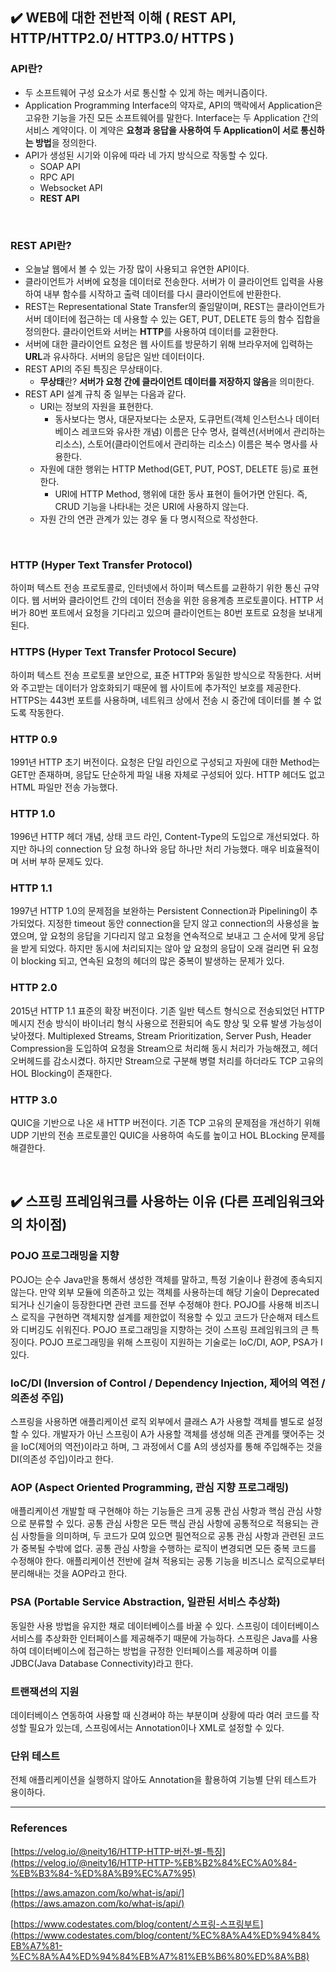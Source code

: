 ## :heavy_check_mark: WEB에 대한 전반적 이해 ( REST API, HTTP/HTTP2.0/ HTTP3.0/ HTTPS ) 

### API란?

* 두 소프트웨어 구성 요소가 서로 통신할 수 있게 하는 메커니즘이다.
* Application Programming Interface의 약자로, API의 맥락에서 Application은 고유한 기능을 가진 모든 소프트웨어를 말한다. Interface는 두 Application 간의 서비스 계약이다. 이 계약은 **요청과 응답을 사용하여 두 Application이 서로 통신하는 방법**을 정의한다. 
* API가 생성된 시기와 이유에 따라 네 가지 방식으로 작동할 수 있다. 
  - SOAP API
  - RPC API
  - Websocket API
  - **REST API**
<br/>

### REST API란?
* 오늘날 웹에서 볼 수 있는 가장 많이 사용되고 유연한 API이다.
* 클라이언트가 서버에 요청을 데이터로 전송한다. 서버가 이 클라이언트 입력을 사용하여 내부 함수를 시작하고 출력 데이터를 다시 클라이언트에 반환한다.
* REST는 Representational State Transfer의 줄임말이며, REST는 클라이언트가 서버 데이터에 접근하는 데 사용할 수 있는 GET, PUT, DELETE 등의 함수 집합을 정의한다. 클라이언트와 서버는 **HTTP**를 사용하여 데이터를 교환한다.
* 서버에 대한 클라이언트 요청은 웹 사이트를 방문하기 위해 브라우저에 입력하는 **URL**과 유사하다. 서버의 응답은 일반 데이터이다.
* REST API의 주된 특징은 무상태이다.
    - **무상태**란? **서버가 요청 간에 클라이언트 데이터를 저장하지 않음**을 의미한다.
* REST API 설계 규칙 중 일부는 다음과 같다.
    - URI는 정보의 자원을 표현한다.
        - 동사보다는 명사, 대문자보다는 소문자, 도큐먼트(객체 인스턴스나 데이터베이스 레코드와 유사한 개념) 이름은 단수 명사, 컬렉션(서버에서 관리하는 리소스), 스토어(클라이언트에서 관리하는 리소스) 이름은 복수 명사를 사용한다.
    - 자원에 대한 행위는 HTTP Method(GET, PUT, POST, DELETE 등)로 표현한다.
        - URI에 HTTP Method, 행위에 대한 동사 표현이 들어가면 안된다. 즉, CRUD 기능을 나타내는 것은 URI에 사용하지 않는다.
    - 자원 간의 연관 관계가 있는 경우 둘 다 명시적으로 작성한다.
<br/>

### HTTP (Hyper Text Transfer Protocol)
하이퍼 텍스트 전송 프로토콜로, 인터넷에서 하이퍼 텍스트를 교환하기 위한 통신 규약이다. 웹 서버와 클라이언트 간의 데이터 전송을 위한 응용계층 프로토콜이다. HTTP 서버가 80번 포트에서 요청을 기다리고 있으며 클라이언트는 80번 포트로 요청을 보내게 된다.

### HTTPS (Hyper Text Transfer Protocol Secure)
하이퍼 텍스트 전송 프로토콜 보안으로, 표준 HTTP와 동일한 방식으로 작동한다. 서버와 주고받는 데이터가 암호화되기 때문에 웹 사이트에 추가적인 보호를 제공한다. HTTPS는 443번 포트를 사용하며, 네트워크 상에서 전송 시 중간에 데이터를 볼 수 없도록 작동한다.
<br/>

### HTTP 0.9
1991년 HTTP 초기 버전이다. 요청은 단일 라인으로 구성되고 자원에 대한 Method는 GET만 존재하며, 응답도 단순하게 파일 내용 자체로 구성되어 있다. HTTP 헤더도 없고 HTML 파일만 전송 가능했다.

### HTTP 1.0
1996년 HTTP 헤더 개념, 상태 코드 라인, Content-Type의 도입으로 개선되었다. 하지만 하나의 connection 당 요청 하나와 응답 하나만 처리 가능했다. 매우 비효율적이며 서버 부하 문제도 있다.

### HTTP 1.1
1997년 HTTP 1.0의 문제점을 보완하는 Persistent Connection과 Pipelining이 추가되었다. 지정한 timeout 동안 connection을 닫지 않고 connection의 사용성을 높였으며, 앞 요청의 응답을 기다리지 않고 요청을 연속적으로 보내고 그 순서에 맞게 응답을 받게 되었다. 하지만 동시에 처리되지는 않아 앞 요청의 응답이 오래 걸리면 뒤 요청이 blocking 되고, 연속된 요청의 헤더의 많은 중복이 발생하는 문제가 있다.

### HTTP 2.0
2015년 HTTP 1.1 표준의 확장 버전이다. 기존 일반 텍스트 형식으로 전송되었던 HTTP 메시지 전송 방식이 바이너리 형식 사용으로 전환되어 속도 향상 및 오류 발생 가능성이 낮아졌다. Multiplexed Streams, Stream Prioritization, Server Push, Header Compression을 도입하여 요청을 Stream으로 처리해 동시 처리가 가능해졌고, 헤더 오버헤드를 감소시켰다. 하지만 Stream으로 구분해 병렬 처리를 하더라도 TCP 고유의 HOL Blocking이 존재한다. 

### HTTP 3.0
QUIC을 기반으로 나온 새 HTTP 버전이다. 기존 TCP 고유의 문제점을 개선하기 위해 UDP 기반의 전송 프로토콜인 QUIC을 사용하여 속도를 높이고 HOL BLocking 문제를 해결한다.

<br/>

## :heavy_check_mark: 스프링 프레임워크를 사용하는 이유 (다른 프레임워크와의 차이점)

### POJO 프로그래밍을 지향
POJO는 순수 Java만을 통해서 생성한 객체를 말하고, 특정 기술이나 환경에 종속되지 않는다. 만약 외부 모듈에 의존하고 있는 객체를 사용하는데 해당 기술이 Deprecated되거나 신기술이 등장한다면 관련 코드를 전부 수정해야 한다. POJO를 사용해 비즈니스 로직을 구현하면 객체지향 설계를 제한없이 적용할 수 있고 코드가 단순해져 테스트와 디버깅도 쉬워진다.
POJO 프로그래밍을 지향하는 것이 스프링 프레임워크의 큰 특징이다. POJO 프로그래밍을 위해 스프링이 지원하는 기술로는 IoC/DI, AOP, PSA가 I있다.

### IoC/DI (Inversion of Control / Dependency Injection, 제어의 역전 / 의존성 주입)
스프링을 사용하면 애플리케이션 로직 외부에서 클래스 A가 사용할 객체를 별도로 설정할 수 있다. 개발자가 아닌 스프링이 A가 사용할 객체를 생성해 의존 관계를 맺어주는 것을 IoC(제어의 역전)이라고 하며, 그 과정에서 C를 A의 생성자를 통해 주입해주는 것을 DI(의존성 주입)이라고 한다.

### AOP (Aspect Oriented Programming, 관심 지향 프로그래밍)
애플리케이션 개발할 때 구현해야 하는 기능들은 크게 공통 관심 사항과 핵심 관심 사항으로 분류할 수 있다. 공통 관심 사항은 모든 핵심 관심 사항에 공통적으로 적용되는 관심 사항들을 의미하며, 두 코드가 모여 있으면 필연적으로 공통 관심 사항과 관련된 코드가 중복될 수밖에 없다. 공통 관심 사항을 수행하는 로직이 변경되면 모든 중복 코드를 수정해야 한다. 애플리케이션 전반에 걸쳐 적용되는 공통 기능을 비즈니스 로직으로부터 분리해내는 것을 AOP라고 한다.

### PSA (Portable Service Abstraction, 일관된 서비스 추상화)
동일한 사용 방법을 유지한 채로 데이터베이스를 바꿀 수 있다. 스프링이 데이터베이스 서비스를 추상화한 인터페이스를 제공해주기 때문에 가능하다. 스프링은 Java를 사용하여 데이터베이스에 접근하는 방법을 규정한 인터페이스를 제공하며 이를 JDBC(Java Database Connectivity)라고 한다. 

### 트랜잭션의 지원
데이터베이스 연동하여 사용할 때 신경써야 하는 부분이며 상황에 따라 여러 코드를 작성할 필요가 있는데, 스프링에서는 Annotation이나 XML로 설정할 수 있다.

### 단위 테스트
전체 애플리케이션을 실행하지 않아도  Annotation을 활용하여 기능별 단위 테스트가 용이하다.

<hr/>

### References
[https://velog.io/@neity16/HTTP-HTTP-버전-별-특징](https://velog.io/@neity16/HTTP-HTTP-%EB%B2%84%EC%A0%84-%EB%B3%84-%ED%8A%B9%EC%A7%95)

[https://aws.amazon.com/ko/what-is/api/](https://aws.amazon.com/ko/what-is/api/)

[https://www.codestates.com/blog/content/스프링-스프링부트](https://www.codestates.com/blog/content/%EC%8A%A4%ED%94%84%EB%A7%81-%EC%8A%A4%ED%94%84%EB%A7%81%EB%B6%80%ED%8A%B8)
